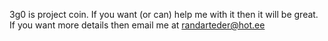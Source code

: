 3g0 is project coin. 
If you want (or can) help me with it then it will be great.
If you want more details then email me at randarteder@hot.ee
